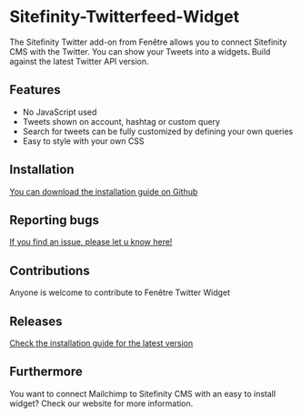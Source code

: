 # Sitefinity-Twitterfeed-Widget
<p>The Sitefinity Twitter add-on from Fen&ecirc;tre allows you to connect Sitefinity CMS with the Twitter. You can show your Tweets into a widgets<strong>. </strong>Build against the latest Twitter API version.</p>

<h2><strong>Features</strong></h2>

<ul>
	<li>No JavaScript used</li>
	<li>Tweets shown on account, hashtag or custom query</li>
	<li>Search for tweets can be fully customized by defining your own queries</li>
	<li>Easy to style with your own CSS</li>
</ul>

<h2><strong>Installation</strong></h2>

<p><a href=https://github.com/Fenetre/Sitefinity-Twitterfeed-Widget/blob/master/Installation%20Guide%20Twitterfeed>You can download the installation guide on Github</a></p>

<h2><strong>Reporting bugs</strong></h2>

<p> <p><a href=https://github.com/Fenetre/Sitefinity-Twitterfeed-Widget/blob/master/Installation%20Guide%20Twitterfeed> If you find an issue, please let u know here!</a> 

<h2><strong>Contributions</strong></h2>

<p>Anyone is welcome to contribute to Fen&ecirc;tre Twitter Widget</p>

<h2><strong>Releases</strong></h2>
<a href=https://github.com/Fenetre/Sitefinity-Twitterfeed-Widget/blob/master/Installation%20Guide%20Twitterfeed>Check the installation guide for the latest version</a></p>

<h2><strong>Furthermore</strong></h2>

<p>You want to connect Mailchimp to Sitefinity CMS with an easy to install widget? Check our website for more information.</p>
